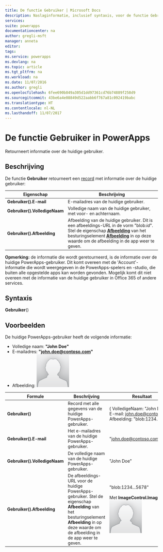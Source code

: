 ```yaml
---
title: De functie Gebruiker | Microsoft Docs
description: Naslaginformatie, inclusief syntaxis, voor de functie Gebruiker in PowerApps
services: 
suite: powerapps
documentationcenter: na
author: gregli-msft
manager: anneta
editor: 
tags: 
ms.service: powerapps
ms.devlang: na
ms.topic: article
ms.tgt_pltfrm: na
ms.workload: na
ms.date: 11/07/2016
ms.author: gregli
ms.openlocfilehash: 6fee690b849a305d1dd97361cd76b74889f258d9
ms.sourcegitcommit: 43be6a4e08849d522aabb6f767a81c092419babc
ms.translationtype: HT
ms.contentlocale: nl-NL
ms.lasthandoff: 11/07/2017
---
```

# <a name="user-function-in-powerapps"></a>De functie Gebruiker in PowerApps
Retourneert informatie over de huidige gebruiker.

## <a name="description"></a>Beschrijving
De functie **Gebruiker** retourneert een [record](../working-with-tables.md#records) met informatie over de huidige gebruiker:

| Eigenschap | Beschrijving |
| --- | --- |
| **Gebruiker().E-mail** |E-mailadres van de huidige gebruiker. |
| **Gebruiker().VolledigeNaam** |Volledige naam van de huidige gebruiker, met voor- en achternaam. |
| **Gebruiker().Afbeelding** |Afbeelding van de huidige gebruiker. Dit is een afbeeldings-URL in de vorm "blob:*id*". Stel de eigenschap **[Afbeelding](../controls/properties-visual.md)** van het besturingselement **[Afbeelding](../controls/control-image.md)** in op deze waarde om de afbeelding in de app weer te geven. |

**Opmerking:** de informatie die wordt geretourneerd, is de informatie over de huidige PowerApps-gebruiker.  Dit komt overeen met de 'Account'-informatie die wordt weergegeven in de PowerApps-spelers en -studio, die buiten alle opgestelde apps kan worden gevonden.  Mogelijk komt dit niet overeen met de informatie van de huidige gebruiker in Office 365 of andere services.

## <a name="syntax"></a>Syntaxis
**Gebruiker**()

## <a name="examples"></a>Voorbeelden
De huidige PowerApps-gebruiker heeft de volgende informatie:

* Volledige naam: **"John Doe"**
* E-mailadres: **"john.doe@contoso.com"**
* Afbeelding: ![](media/function-user/john-doe-picture.png) 

| Formule | Beschrijving | Resultaat |
| --- | --- | --- |
| **Gebruiker()** |Record met alle gegevens van de huidige PowerApps-gebruiker. |{ VolledigeNaam:&nbsp;"John Doe", E-mail:&nbsp;john.doe@contoso.com Afbeelding:&nbsp;"blob:1234...5678"} |
| **Gebruiker().E-mail** |Het e-mailadres van de huidige PowerApps-gebruiker. |"john.doe@contoso.com" |
| **Gebruiker().VolledigeNaam** |De volledige naam van de huidige PowerApps-gebruiker. |"John Doe" |
| **Gebruiker().Afbeelding** |De afbeeldings-URL voor de huidige PowerApps-gebruiker.  Stel de eigenschap **Afbeelding** van het besturingselement **Afbeelding** in op deze waarde om de afbeelding in de app weer te geven. |"blob:1234...5678"<br><br>Met **ImageControl.Image**:<br>![](media/function-user/john-doe-picture.png) |


